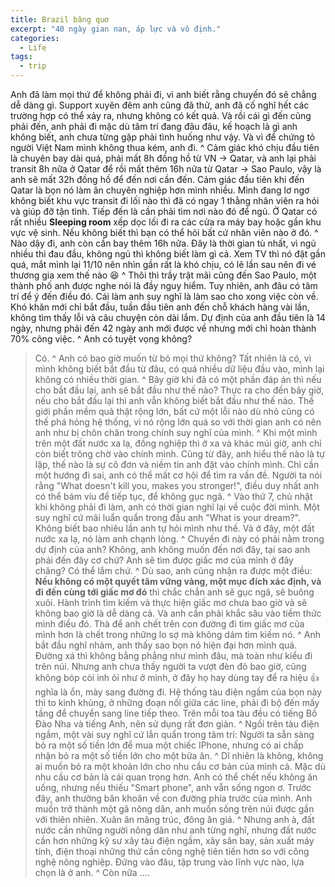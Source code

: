 ```yaml
---
title: Brazil bâng quơ
excerpt: "40 ngày gian nan, áp lực và vô định."
categories:
  - Life
tags: 
  - trip
---
```


Anh đã làm mọi thứ để không phải đi, vì anh biết rằng chuyến đó sẽ chẳng dễ dàng gì. Support xuyên đêm anh cũng đã thử, anh đã cố nghĩ hết các trường hợp có thể xảy ra, nhưng không có kết quả. Và rồi cái gì đến cũng phải đến, anh phải đi mặc dù tâm trí đang đâu đâu, kế hoạch là gì anh không biết, anh chưa từng gặp phải tình huống như vậy. Và vì để chứng tỏ người Việt Nam mình không thua kém, anh đi.
^
Cảm giác khó chịu đầu tiên là chuyên bay dài quá, phải mất 8h đồng hồ từ VN -> Qatar, và anh lại phải transit 8h nữa ở Qatar để rồi mất thêm 16h nữa từ Qatar -> Sao Paulo, vậy là anh sẽ mất 32h đồng hồ để đến nơi cần đến. Cảm giác đầu tiên khi đến Qatar là bọn nó làm ăn chuyên nghiệp hơn mình nhiều. Mình đang lơ ngơ không biết khu vực transit đi lối nào thì đã có ngay 1 thằng nhân viên ra hỏi và giúp đỡ tận tình. Tiếp đến là cần phải tìm nơi nào đó để ngủ. Ở Qatar có rất nhiều **Sleeping room** xếp dọc lối đi ra các cửa ra máy bay hoặc gần khu vực vệ sinh. Nếu không biết thì bạn có thể hỏi bất cứ nhân viên nào ở đó.
^
Nào dậy đi, anh còn cần bay thêm 16h nữa. Đây là thời gian tù nhất, vì ngủ nhiều thì đau đầu, không ngủ thì không biết làm gì cả. Xem TV thì nó đặt gần quá, mắt mình lại 11/10 nên nhìn gần rất là khó chịu, có lẽ lần sau nên đi vé thương gia xem thế nào :laughing:
^
Thôi thì trầy trật mãi cũng đến Sao Paulo, một thành phố anh được nghe nói là đầy nguy hiểm. Tuy nhiên, anh đâu có tâm trí để ý đến điều đó. Cái làm anh suy nghĩ là làm sao cho xong việc còn về. Khó khăn mới chỉ bắt đầu, tuần đầu tiên anh đến chỗ khách hàng vài lần, không tìm thấy lỗi và câu chuyện còn dài lắm. Dự định của anh đầu tiên là 14 ngày, nhưng phải đến 42 ngày anh mới được về nhưng mới chỉ hoàn thành 70% công việc.
^
Anh có tuyệt vọng không?
> Có.
^
Anh có bao giờ muốn từ bỏ mọi thứ không?
> Tất nhiên là có, vì mình không biết bắt đầu từ đâu, có quá nhiều dữ liệu đầu vào, mình lại không có nhiều thời gian.
^
Bây giờ khi đã có một phần đáp án thì nếu cho bắt đầu lại, anh sẽ bắt đầu như thế nào?
> Thực ra cho đến bây giờ, nếu cho bắt đầu lại thì anh vẫn không biết bắt đầu như thế nào. Thế giới phần mềm quả thật rộng lớn, bất cứ một lỗi nào dù nhỏ cũng có thế phá hỏng hệ thống, vì nó rộng lớn quá so với thời gian anh có nên anh như bị chôn chân trong chính suy nghĩ của mình.
^
Khi một mình trên một đất nước xa lạ, đồng nghiệp thì ở xa và khác múi giờ, anh chỉ còn biết trông chờ vào chính mình. Cũng từ đây, anh hiểu thế nào là tự lập, thế nào là sự cô đơn và niềm tin anh đặt vào chính mình. Chỉ cần một hướng đi sai, anh có thể mất cơ hội để tìm ra vấn đề. Người ta nói rằng "What doesn't kill you, makes you stronger!", điều duy nhất anh có thể bám víu để tiếp tục, để không gục ngã.
^
Vào thứ 7, chủ nhật khi không phải đi làm, anh có thời gian nghĩ lại về cuộc đời mình. Một suy nghĩ cứ mãi luẩn quẩn trong đầu anh "What is your dream?". Không biết bao nhiêu lần anh tự hỏi mình như thế. Và ở đây, một đất nước xa lạ, nó làm anh chạnh lòng.
^
Chuyến đi này có phải nằm trong dự định của anh?
> Không, anh không muốn đến nơi đây, tại sao anh phải đến đây cơ chứ? Anh sẽ tìm được giấc mơ của mình ở đây chăng? Có thể lắm chứ.
^
Dù sao, anh cũng nhận ra được một điều: **Nếu không có một quyết tâm vững vàng, một mục đích xác định, và đi đến cùng tới giấc mơ đó** thì chắc chắn anh sẽ gục ngã, sẽ buông xuôi. Hành trình tìm kiếm và thực hiện giấc mơ chưa bao giờ và sẽ không bao giờ là dễ dàng cả. Và anh cần phải khắc sâu vào tiềm thức mình điều đó. Thà để anh chết trên con đường đi tìm giấc mơ của mình hơn là chết trong những lo sợ mà không dám tìm kiếm nó.
^
Anh bắt đầu nghĩ nhảm, anh thấy sao bọn nó hiện đại hơn mình quá. Đường xá thì không bằng phẳng như mình đâu, mà toàn như kiểu đi trên núi. Nhưng anh chưa thấy người ta vượt đèn đỏ bao giờ, cũng không bóp còi inh ỏi như ở mình, ở đây họ hay dùng tay để ra hiệu :+1: nghĩa là ổn, mày sang đường đi. Hệ thống tàu điện ngầm của bọn này thì to kinh khủng, ở những đoạn nối giữa các line, phải đi bộ đến mấy tầng để chuyển sang line tiếp theo. Trên mỗi toa tàu đều có tiếng Bồ Đào Nha và tiếng Anh, nên sử dụng rất đơn giản.
^
Ngồi trên tàu điện ngầm, một vài suy nghĩ cứ lẳn quẩn trong tâm trí:
> Người ta sẵn sàng bỏ ra một số tiền lớn để mua một chiếc IPhone, nhưng có ai chấp nhận bỏ ra một số tiền lớn cho một bữa ăn.
^
Dĩ nhiên là không, không ai muốn bỏ ra một khoản lớn cho nhu cầu cơ bản của mình cả. Mặc dù nhu cầu cơ bản là cái quan trọng hơn. Anh có thể chết nếu không ăn uống, nhưng nếu thiếu "Smart phone", anh vẫn sống ngon ơ. Trước đây, anh thường băn khoăn về con đường phía trước của mình. Anh muốn trở thành một gã nông dân, anh muốn sống trên núi được gần với thiên nhiên.
> Xuân ăn măng trúc, đông ăn giá.
^
Nhưng anh à, đất nước cần những người nông dân như anh từng nghĩ, nhưng đất nước cần hơn những kỹ sư xây tàu điện ngầm, xây sân bay, sản xuất máy tính, điện thoại những thứ cần công nghệ tiên tiến hơn so với công nghệ nông nghiệp. Đứng vào đâu, tập trung vào lĩnh vực nào, lựa chọn là ở anh.
^
Còn nữa ....